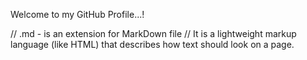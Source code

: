 Welcome to my GitHub Profile...!

// .md - is an extension for MarkDown file
// It is a lightweight markup language (like HTML)  that describes how text should look on a page.
